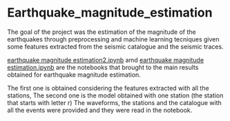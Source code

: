 # Earthquake_magnitude_estimation

The goal of the project was the estimation of the magnitude of the earthquakes through preprocessing and machine learning tecniques given some features extracted from the seismic catalogue and the seismic traces. 

[earthquake magnitude estimation2.ipynb](https://github.com/Iron486/Earthquake_magnitude_estimation/blob/main/earthquake_magnitude_estimation2.ipynb) amd
 [earthquake magnitude estimation.ipynb](https://github.com/Iron486/Earthquake_magnitude_estimation/blob/main/earthquake_magnitude_estimation.ipynb) are the notebooks 
that brought to the main results obtained for earthquake magnitude estimation. 

The first one is obtained considering the features extracted with all the stations,
The second one is the model obtained with one station (the station that starts with letter r)
The waveforms, the stations and the catalogue with all the events were provided and they were read in the notebook.
